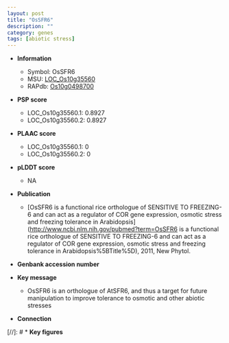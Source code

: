 ```yaml
---
layout: post
title: "OsSFR6"
description: ""
category: genes
tags: [abiotic stress]
---
```


* **Information**  
    + Symbol: OsSFR6  
    + MSU: [LOC_Os10g35560](http://rice.plantbiology.msu.edu/cgi-bin/ORF_infopage.cgi?orf=LOC_Os10g35560)  
    + RAPdb: [Os10g0498700](http://rapdb.dna.affrc.go.jp/viewer/gbrowse_details/irgsp1?name=Os10g0498700)  

* **PSP score**  
    + LOC_Os10g35560.1: 0.8927 
    + LOC_Os10g35560.2: 0.8927 

* **PLAAC score**  
    + LOC_Os10g35560.1: 0 
    + LOC_Os10g35560.2: 0 

* **pLDDT score**
    + NA


* **Publication**  
    + [OsSFR6 is a functional rice orthologue of SENSITIVE TO FREEZING-6 and can act as a regulator of COR gene expression, osmotic stress and freezing tolerance in Arabidopsis](http://www.ncbi.nlm.nih.gov/pubmed?term=OsSFR6 is a functional rice orthologue of SENSITIVE TO FREEZING-6 and can act as a regulator of COR gene expression, osmotic stress and freezing tolerance in Arabidopsis%5BTitle%5D), 2011, New Phytol.

* **Genbank accession number**  

* **Key message**  
    + OsSFR6 is an orthologue of AtSFR6, and thus a target for future manipulation to improve tolerance to osmotic and other abiotic stresses

* **Connection**  

[//]: # * **Key figures**  


